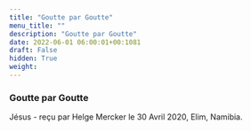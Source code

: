 ```yaml
---
title: "Goutte par Goutte"
menu_title: ""
description: "Goutte par Goutte"
date: 2022-06-01 06:00:01+00:1081
draft: False
hidden: True
weight:
---
```

### Goutte par Goutte

Jésus - reçu par Helge Mercker le 30 Avril 2020, Elim, Namibia.



